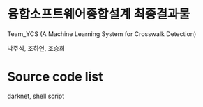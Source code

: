 # 융합소프트웨어종합설계 최종결과물

Team_YCS (A Machine Learning System for Crosswalk Detection)

박주석, 조하연, 조승희

# Source code list
darknet, shell script
